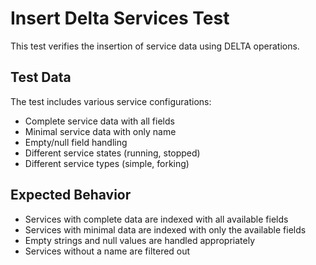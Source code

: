 # Insert Delta Services Test

This test verifies the insertion of service data using DELTA operations.

## Test Data

The test includes various service configurations:
- Complete service data with all fields
- Minimal service data with only name
- Empty/null field handling
- Different service states (running, stopped)
- Different service types (simple, forking)

## Expected Behavior

- Services with complete data are indexed with all available fields
- Services with minimal data are indexed with only the available fields
- Empty strings and null values are handled appropriately
- Services without a name are filtered out
